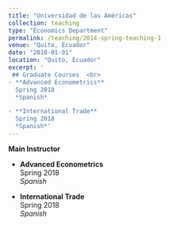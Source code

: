 ```yaml
---
title: "Universidad de las Américas"
collection: teaching
type: "Economics Department"
permalink: /teaching/2014-spring-teaching-1
venue: "Quito, Ecuador"
date: "2018-01-01"
location: "Quito, Ecuador"
excerpt: '
 ## Graduate Courses  <br>	
- **Advanced Econometrics**   
  Spring 2018  
  *Spanish*

- **International Trade**  
  Spring 2018  
  *Spanish*'
---
```


**Main Instructor**

- **Advanced Econometrics**   
  Spring 2018  
  *Spanish*

- **International Trade**  
  Spring 2018  
  *Spanish*
